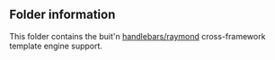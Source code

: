 ## Folder information

This folder contains the buit'n [handlebars/raymond](https://github.com/aymerick/raymond) cross-framework template engine support.

